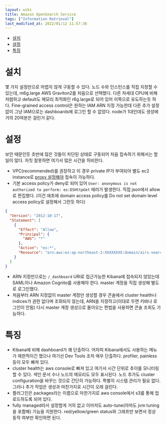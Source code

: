 ```yaml
---
layout: wiki 
title: Amazon OpenSearch Service
tags: ["Information Retrieval"]
last_modified_at: 2022/01/12 11:57:36
---
```


<!-- TOC -->

- [설치](#설치)
- [설정](#설정)
- [특징](#특징)

<!-- /TOC -->

# 설치
몇 가지 설정만으로 어렵지 않게 구동할 수 있다. 노드 수와 인스턴스를 직접 지정할 수 있는데, m6g.large AWS Graviton2를 처음으로 선택했다. 다른 차세대 CPU에 비해 저렴하고 default도 메모리 최적화인 r6g.large로 되어 있어 이쪽으로 유도하는듯 하다. Fine-grained access control은 원하는 IAM ARN 지정 가능한데 다른 추가 설정없이 그냥 IAM으로는 dashboards에 로그인 할 수 없었다. node가 1대인데도 생성에 거의 20여분은 걸린거 같다.

# 설정
보안 때문인듯 초반에 많은 것들이 차단된 상태로 구동되어 처음 접속하기 위해서는 할 일이 많다. 자칫 잘못하면 여기서 많은 시간을 허비한다.
- VPC(recommended)를 권장하고 이 경우 private IP가 부여되어 별도 ec2 instance로 [proxy 설정해야](https://docs.aws.amazon.com/ko_kr/opensearch-service/latest/developerguide/vpc.html) 접속이 가능하다.
- 기본 access policy가 deny로 되어 있어 `User: anonymous is not authorized to perform: es:ESHttpGet` 에러가 발생한다. 직접 json에서 allow로 편집했다. (이건 애초에 domain access policy를 
Do not set domain level access policy로 설정해서 그런듯 하다)

```json
{
  "Version": "2012-10-17",
  "Statement": [
    {
      "Effect": "Allow",
      "Principal": {
        "AWS": "*"
      },
      "Action": "es:*",
      "Resource": "arn:aws:es:ap-northeast-2:XXXXXXXX:domain/airs-search/*"
    }
  ]
}
```
- ARN 지정만으로는 `/_dashboard` URI로 접근가능한 Kibana에 접속되지 않았는데 SAML이나 Amazon Cognito를 사용해야 한다. master 계정을 직접 생성해 별도로 로그인했다.
- 처음부터 ARN 지정없이 master 계정만 생성할 경우 콘솔에서 cluster health나 indices가 권한 없다며 조회되지 않는데, ARN을 지정하고(이대로 두면 키바나 로그인이 안됨) 다시 master 계정 생성으로 돌아오는 편법을 사용하면 콘솔 조회도 가능하다.

# 특징
- Kibana에 비해 dashboard가 꽤 단촐하다. 어차피 Kibana에서도 사용하는 메뉴가 제한적이긴 했으나 여기선 Dev Tools 조차 매우 단촐하다. profiler, painless등이 모두 빠져 있다.
- cluster health는 aws console로 빠져 있고 여기서 시간 단위로 추이를 모니터링 할 수 있다. 색인 문서 수나 노드의 메모리도 모두 표시된다. 노드 추가도 cluster configuration을 바꾸는 것으로 간단히 가능하다. 특별히 시스템 관리가 필요 없다. 그러나 추가 작업은 생성과 마찬가지로 시간이 오래 걸린다.
- 플러그인은 packages라는 이름으로 마찬가지로 aws console에서 s3를 통해 업로드하도록 되어 있다.
- fully managed라서 설정할게 거의 없고 이마저도 auto-tune(아마도 jvm tuning을 포함해) 기능을 지원한다. red/yellow/green status와 그래프만 보면서 정상 동작 여부만 확인하면 된다.